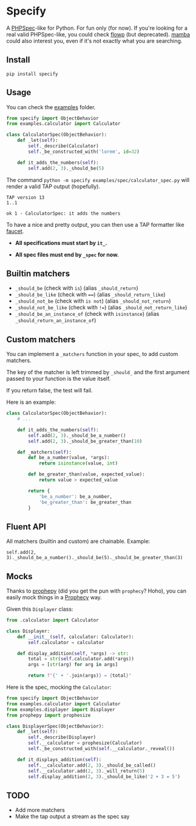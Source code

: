 # Specify

A [PHPSpec](https://github.com/phpspec/phpspec)-like for Python. For fun only (for now). If you're looking for a real valid PHPSpec-like, you could check [flowp](http://pawelgalazka.github.io/flowp/testing.html) (but deprecated). [mamba](https://nestorsalceda.com/mamba/) could also interest you, even if it's not exactly what you are searching.

## Install

`pip install specify`

## Usage

You can check the [examples](examples) folder.

```python
from specify import ObjectBehavior
from examples.calculator import Calculator

class CalculatorSpec(ObjectBehavior):
    def _let(self):
        self._describe(Calculator)
        self._be_constructed_with('lorem', id=32)

    def it_adds_the_numbers(self):
        self.add(2, 3)._should_be(5)
```

The command `python -m specify examples/spec/calculator_spec.py` will render a valid TAP output (hopefully).

```
TAP version 13
1..1

ok 1 - CalculatorSpec: it adds the numbers
```

To have a nice and pretty output, you can then use a TAP formatter like [faucet](https://www.npmjs.com/package/faucet).

- **All specifications must start by `it_`.**

- **All spec files must end by `_spec` for now.**

## Builtin matchers

- `_should_be` (check with `is`) (alias `_should_return`)
- `_should_be_like` (check with `==`) (alias `_should_return_like`)
- `_should_not_be` (check with `is not`) (alias `_should_not_return`)
- `_should_not_be_like` (check with `!=`) (alias `_should_not_return_like`)
- `_should_be_an_instance_of` (check with `isinstance`) (alias
  `_should_return_an_instance_of`)

## Custom matchers

You can implement a `_matchers` function in your spec, to add custom matchers.

The key of the matcher is left trimmed by `_should_` and the first argument
passed to your function is the value itself.

If you return false, the test will fail.

Here is an example:

```python
class CalculatorSpec(ObjectBehavior):
    # ...

    def it_adds_the_numbers(self):
        self.add(2, 3)._should_be_a_number()
        self.add(2, 3)._should_be_greater_than(10)

    def _matchers(self):
        def be_a_number(value, *args):
            return isinstance(value, int)

        def be_greater_than(value, expected_value):
            return value > expected_value

        return {
            'be_a_number': be_a_number,
            'be_greater_than': be_greater_than
        }
```

## Fluent API

All matchers (builtin and custom) are chainable. Example:

`self.add(2, 3)._should_be_a_number()._should_be(5)._should_be_greater_than(3)`

## Mocks

Thanks to [prophepy](https://github.com/Einenlum/prophepy) (did you get the pun with `prophecy`? Hoho), you can
easily mock things in a [Prophecy](https://github.com/phpspec/prophecy) way.

Given this `Displayer` class:

```python
from .calculator import Calculator

class Displayer:
    def __init__(self, calculator: Calculator):
        self.calculator = calculator

    def display_addition(self, *args) -> str:
        total = str(self.calculator.add(*args))
        args = [str(arg) for arg in args]

        return f"{' + '.join(args)} = {total}"
```

Here is the spec, mocking the `Calculator`:

```python
from specify import ObjectBehavior
from examples.calculator import Calculator
from examples.displayer import Displayer
from prophepy import prophesize

class DisplayerSpec(ObjectBehavior):
    def _let(self):
        self._describe(Displayer)
        self.__calculator = prophesize(Calculator)
        self._be_constructed_with(self.__calculator._reveal())

    def it_displays_addition(self):
        self.__calculator.add(2, 3)._should_be_called()
        self.__calculator.add(2, 3)._will_return(5)
        self.display_addition(2, 3)._should_be_like('2 + 3 = 5')
```

## TODO

- Add more matchers
- Make the tap output a stream as the spec say
